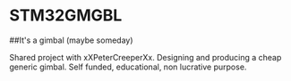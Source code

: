 # STM32GMGBL
##It's a gimbal (maybe someday)

Shared project with xXPeterCreeperXx. Designing and producing a cheap generic gimbal. Self funded, educational, non lucrative purpose. 
